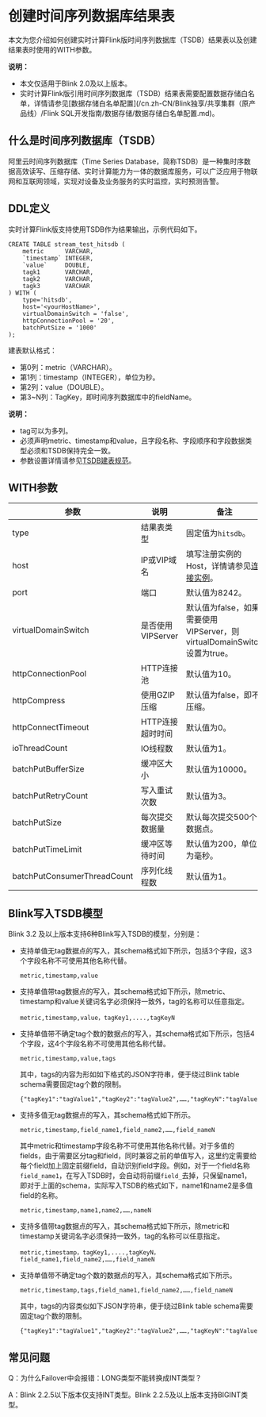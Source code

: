 # 创建时间序列数据库结果表

本文为您介绍如何创建实时计算Flink版时间序列数据库（TSDB）结果表以及创建结果表时使用的WITH参数。

**说明：**

-   本文仅适用于Blink 2.0及以上版本。
-   实时计算Flink版引用时间序列数据库（TSDB）结果表需要配置数据存储白名单，详情请参见[数据存储白名单配置](/cn.zh-CN/Blink独享/共享集群（原产品线）/Flink SQL开发指南/数据存储/数据存储白名单配置.md)。

## 什么是时间序列数据库（TSDB）

阿里云时间序列数据库（Time Series Database，简称TSDB）是一种集时序数据高效读写、压缩存储、实时计算能力为一体的数据库服务，可以广泛应用于物联网和互联网领域，实现对设备及业务服务的实时监控，实时预测告警。

## DDL定义

实时计算Flink版支持使用TSDB作为结果输出，示例代码如下。

```
CREATE TABLE stream_test_hitsdb (
    metric      VARCHAR,   
    `timestamp` INTEGER,
    `value`     DOUBLE,
    tagk1       VARCHAR,     
    tagk2       VARCHAR,
    tagk3       VARCHAR
) WITH (
    type='hitsdb',
    host='<yourHostName>',
    virtualDomainSwitch = 'false',
    httpConnectionPool = '20',
    batchPutSize = '1000'
);
```

建表默认格式：

-   第0列：metric（VARCHAR）。
-   第1列：timestamp（INTEGER），单位为秒。
-   第2列：value（DOUBLE）。
-   第3~N列：TagKey，即时间序列数据库中的fieldName。

**说明：**

-   tag可以为多列。
-   必须声明metric、timestamp和value，且字段名称、字段顺序和字段数据类型必须和TSDB保持完全一致。
-   参数设置详情请参见[TSDB建表规范](https://help.aliyun.com/document_detail/59939.html?spm=a2c4g.11186623.2.3.Aej7yL)。

## WITH参数

|参数|说明|备注|
|--|--|--|
|type|结果表类型|固定值为`hitsdb`。|
|host|IP或VIP域名|填写注册实例的Host，详情请参见[连接实例](https://help.aliyun.com/document_detail/56240.html?spm=a2c4g.11186623.6.553.JubpZ9)。|
|port|端口|默认值为8242。|
|virtualDomainSwitch|是否使用VIPServer|默认值为false，如果需要使用VIPServer，则virtualDomainSwitch设置为true。|
|httpConnectionPool|HTTP连接池|默认值为10。|
|httpCompress|使用GZIP压缩|默认值为false，即不压缩。|
|httpConnectTimeout|HTTP连接超时时间|默认值为0。|
|ioThreadCount|IO线程数|默认值为1。|
|batchPutBufferSize|缓冲区大小|默认值为10000。|
|batchPutRetryCount|写入重试次数|默认值为3。|
|batchPutSize|每次提交数据量|默认每次提交500个数据点。|
|batchPutTimeLimit|缓冲区等待时间|默认值为200，单位为毫秒。|
|batchPutConsumerThreadCount|序列化线程数|默认值为1。|

## Blink写入TSDB模型

Blink 3.2 及以上版本支持6种Blink写入TSDB的模型，分别是：

-   支持单值无tag数据点的写入，其schema格式如下所示，包括3个字段，这3个字段名称不可使用其他名称代替。

    ```
    metric,timestamp,value
    ```

-   支持单值带tag数据点的写入，其schema格式如下所示，除metric、timestamp和value关键词名字必须保持一致外，tag的名称可以任意指定。

    ```
    metric,timestamp,value，tagKey1,....,tagKeyN
    ```

-   支持单值带不确定tag个数的数据点的写入，其schema格式如下所示，包括4个字段，这4个字段名称不可使用其他名称代替。

    ```
    metric,timestamp,value,tags
    ```

    其中，tags的内容为形如如下格式的JSON字符串，便于绕过Blink table schema需要固定tag个数的限制。

    ```
    {"tagKey1":"tagValue1","tagKey2":"tagValue2",……,"tagKeyN":"tagValueN"}
    ```

-   支持多值无tag数据点的写入，其schema格式如下所示。

    ```
    metric,timestamp,field_name1,field_name2,……,field_nameN
    ```

    其中metric和timestamp字段名称不可使用其他名称代替。对于多值的fields，由于需要区分tag和field，同时兼容之前的单值写入，这里约定需要给每个field加上固定前缀field，自动识别field字段。例如，对于一个field名称`field_name1`，在写入TSDB时，会自动将前缀`field_`去掉，只保留name1，即对于上面的schema，实际写入TSDB的格式如下，name1和name2是多值field的名称。

    ```
    metric,timestamp,name1,name2,……,nameN
    ```

-   支持多值带tag数据点的写入，其schema格式如下所示，除metric和timestamp关键词名字必须保持一致外，tag的名称可以任意指定。

    ```
    metric,timestamp，tagKey1,....,tagKeyN，field_name1,field_name2,……,field_nameN
    ```

-   支持单值带不确定tag个数的数据点的写入，其schema格式如下所示。

    ```
    metric,timestamp,tags,field_name1,field_name2,……,field_nameN
    ```

    其中，tags的内容类似如下JSON字符串，便于绕过Blink table schema需要固定tag个数的限制。

    ```
    {"tagKey1":"tagValue1","tagKey2":"tagValue2",……,"tagKeyN":"tagValueN"}
    ```


## 常见问题

Q：为什么Failover中会报错：LONG类型不能转换成INT类型？

A：Blink 2.2.5以下版本仅支持INT类型。Blink 2.2.5及以上版本支持BIGINT类型。


